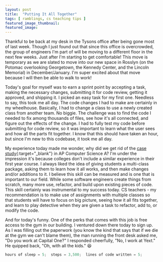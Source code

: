 ```yaml
---
layout: post
title:  "Putting It All Together"
tags: [ ramblings, cs teaching tips ]
featured_image_thumbnail:
featured_image: 
---
```

Thankful to be back at my desk in the Tysons office after being gone most of last week.  Though I just found out that since this office is overcrowded, the group of engineers I'm part of will be moving to a different floor in the next few weeks.  Just after I'm starting to get comfortable!  This move is temporary as we are slated to move into our new space in Rosslyn (on the Potomac overlooking Georgetown, the Kennedy Center, and the Lincoln Memorial) in December/January.  I'm super excited about that move because I will then be able to walk to work!

Today's goal for myself was to earn a sprint point by accepting a task, making the necessary changes, submitting it for code review, getting it approved, and shipping it.  I picked an easy task for my first one.  Needless to say, this took me all day.  The code changes I had to make are certainly in my wheelhouse.  Basically, I had to change a class to use a newly created class from another team.  No biggie.  The challenge was to find the code I needed to fix among thousands of files, see how it's all connected, and figure out the effects of the change. I had to fully test my code before submitting for code review, so it was important to learn what the user sees and how all the parts fit together.  I know that this should have taken an hour, but since I'm new to this codebase, it took me all day.  

My experience today made me wonder, why did we get rid of the [case study](https://apcentral.collegeboard.org/courses/ap-computer-science-a/classroom-resources/gridworld-case-study){:target="_blank"} in AP Computer Science A?  I'm under the impression it's because colleges don't include a similar experience in their first year course. I always liked the idea of giving students a multi-class package, asking them to learn how it all works, and then make changes and/or additions to it.  I believe this skill can be measured and is one that is important to our field.  While some software engineers create things from scratch, many more use, refactor, and build upon existing pieces of code.  This skill certainly was instrumental to my success today. CS teachers - my recommendation is to make use of assignments with multiple classes so that students will have to focus on big picture, seeing how it all fits together, and learn to play detective when they are given a task to refactor, add to, or modify the code.  

And for today's funny.  One of the perks that comes with this job is free access to the gym in our building.  I ventured down there today to sign up.  As I was filling out the paperwork (you know the kind that says that if we die at the gym we can't blame them), the man running the front desk asked me, "Do you work at Capital One?"  I responded cheerfully, "No, I work at Yext."  He quipped back, "Oh, with all the kids."  :laughing:  

```Java
hours of sleep = 5;  steps = 3,500;  lines of code written = 5;
```

